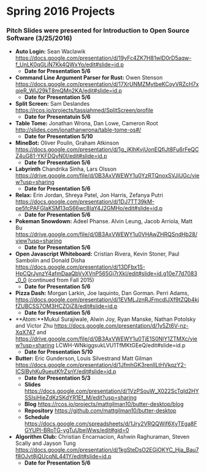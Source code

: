 # Spring 2016 Projects 
### Pitch Slides were presented for Introduction to Open Source Software (3/25/2016) 

- **Auto Login:** Sean Waclawik https://docs.google.com/presentation/d/19yFc4ZK7H81wID0rD5aqw-f_UnLK0qGLjN7Kk4QWxYo/edit#slide=id.p    
  - **Date for Presentation  5/6**
- **Command Line Argument Parser for Rust:** Owen Stenson https://docs.google.com/presentation/d/17XrUNMZMytbeKCoyVRZcH7xqieR_WlJ29kT8mQMn2KA/edit#slide=id.p
  - **Date for Presentation 5/6**
- **Split Screen:** Sam Deslandes https://rcos.io/projects/tassiahmed/SplitScreen/profile
  - **Date for Presentatuin 5/6**
- **Table Tome:** Jonathan Wrona, Dan Lowe, Cameron Root http://slides.com/jonathanwrona/table-tome-os#/
  - **Date for Presentation 5/10**
- **MineBot:** Oliver Poulin, Graham Atkinson https://docs.google.com/presentation/d/1g_jKlhKvjUonEQfiJt8Fu6rFeQCZ4uG81-YKFDQyN0I/edit#slide=id.p
  - **Date for Presentation 5/6**
- **Labyrinth** Chandrika Sinha, Lars Olsson https://drive.google.com/file/d/0B3AxVWEWY1u0YzRTQnoxSVJiUGc/view?usp=sharing
  - **Date for Presentation 5/6**
- **Relax:** Erin Jordan, Shreya Patel, Jon Harris, Zefanya Putri https://docs.google.com/presentation/d/1DJ7TT39kM-pe5fcPAFGlaKSM13qS66wc8IaY4J2GMHo/edit#slide=id.p
  - **Date for Presentation 5/6**
- **Pokeman Snowdown:** Adeel Phanse. Alvin Leung, Jacob Arriola, Matt Bu https://drive.google.com/file/d/0B3AxVWEWY1u0VHAwZHRQSndHb28/view?usp=sharing
  - **Date for Presentation 5/6**
- **Open Javascript Whiteboard:** Cristian Rivera, Kevin Stoner, Paul Sambolin and Donald Disha https://docs.google.com/presentation/d/13DFbx1S-HpCQrJynzY4afmDaaQbVvXVnP565Gj7rXkI/edit#slide=id.g10e77d7083_0_0  (continued from Fall 2015)
  - **Date for Presentation 5/6**
- **Pizza Dash:** Morgan Larkin, Joe Iaquinto, Dan Gorman. Perri Adams, https://docs.google.com/presentation/d/1EVMLJznRJFmcdIJXf9tZQb4kjfZUBCSS7OM3HCZOiZ8/edit#slide=id.p
  - **Date for Presentation 5/6**
- **Atom:**Mukul Surajiwale, Alwin Joy, Ryan Manske, Nathan Potolsky and Victor Zhu https://docs.google.com/presentation/d/1y5Zt6V-nz-XqX747  and https://drive.google.com/file/d/0B3AxVWEWY1u0TjE1S0NlY1ZTMXc/view?usp=sharing
LCWH-WNkiggsukLVU1TfMKtGEeQ/edit#slide=id.p
  - **Date for Presentation 5/10**
- **Butter:** Eric Gunderson, Louis Silvestrand Matt Gilman https://docs.google.com/presentation/d/1JfmhGK3renlILtHVkqzY2-ICSlByhKu9ueutKfrZsnY/edit#slide=id.p
  - **Date for Presentation 5/3**
  -  **Slides** https://docs.google.com/presentation/d/1VzPSouW_X022ScTqId2HYSSIsiHieZdKzSKdYR1Ef_M/edit?usp=sharing
  -  **Blog** https://rcos.io/projects/mattgilman10/butter-desktop/blog
  -  **Repository** https://github.com/mattgilman10/butter-desktop
  -  **Schedule**  https://docs.google.com/spreadsheets/d/1Jry2VRQQWjf6XyTEga8FGYUPI-BRoTG-ygTuUbejWws/edit#gid=0
- **Algorithm Club:** Christian Encarnacion, Ashwin Raghuraman, Steven Scally and Jayson Tung https://docs.google.com/presentation/d/1kgSteDsO2EGiOKYC_Hja_Bau7f8OJvt8jQUcqNL441Y/edit#slide=id.p
  - **Date for Presentation 5/6**
